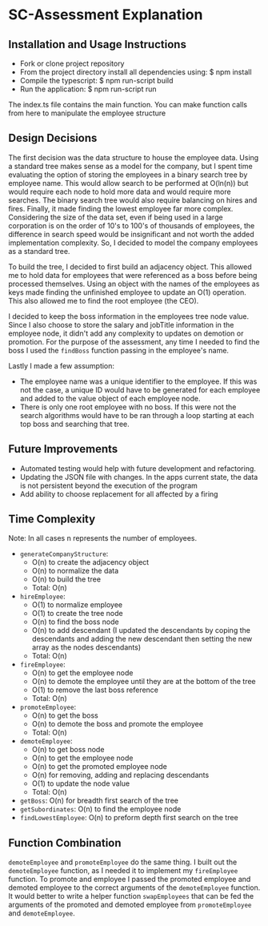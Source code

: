 # SC-Assessment Explanation

## Installation and Usage Instructions

- Fork or clone project repository
- From the project directory install all dependencies using:
  $ npm install
- Compile the typescript:
  $ npm run-script build
- Run the application:
  $ npm run-script run

The index.ts file contains the main function. You can make function calls from here to manipulate the employee structure

## Design Decisions

The first decision was the data structure to house the employee data. Using a standard tree makes sense as a model for the company, but I spent time evaluating the option of storing the employees in a binary search tree by employee name. This would allow search to be performed at O(ln(n)) but would require each node to hold more data and would require more searches. The binary search tree would also require balancing on hires and fires. Finally, it made finding the lowest employee far more complex. Considering the size of the data set, even if being used in a large corporation is on the order of 10's to 100's of thousands of employees, the difference in search speed would be insignificant and not worth the added implementation complexity. So, I decided to model the company employees as a standard tree.

To build the tree, I decided to first build an adjacency object. This allowed me to hold data for employees that were referenced as a boss before being processed themselves. Using an object with the names of the employees as keys made finding the unfinished employee to update an O(1) operation. This also allowed me to find the root employee (the CEO).

I decided to keep the boss information in the employees tree node value. Since I also choose to store the salary and jobTitle information in the employee node, it didn't add any complexity to updates on demotion or promotion. For the purpose of the assessment, any time I needed to find the boss I used the `findBoss` function passing in the employee's name.

Lastly I made a few assumption:

- The employee name was a unique identifier to the employee. If this was not the case, a unique ID would have to be generated for each employee and added to the value object of each employee node.
- There is only one root employee with no boss. If this were not the search algorithms would have to be ran through a loop starting at each top boss and searching that tree.

## Future Improvements

- Automated testing would help with future development and refactoring.
- Updating the JSON file with changes. In the apps current state, the data is not persistent beyond the execution of the program
- Add ability to choose replacement for all affected by a firing

## Time Complexity

Note: In all cases n represents the number of employees.

- `generateCompanyStructure`:
  - O(n) to create the adjacency object
  - O(n) to normalize the data
  - O(n) to build the tree
  - Total: O(n)
- `hireEmployee`:
  - O(1) to normalize employee
  - O(1) to create the tree node
  - O(n) to find the boss node
  - O(n) to add descendant (I updated the descendants by coping the descendants and adding the new descendant then setting the new array as the nodes descendants)
  - Total: O(n)
- `fireEmployee`:
  - O(n) to get the employee node
  - O(n) to demote the employee until they are at the bottom of the tree
  - O(1) to remove the last boss reference
  - Total: O(n)
- `promoteEmployee`:
  - O(n) to get the boss
  - O(n) to demote the boss and promote the employee
  - Total: O(n)
- `demoteEmployee`:
  - O(n) to get boss node
  - O(n) to get the employee node
  - O(n) to get the promoted employee node
  - O(n) for removing, adding and replacing descendants
  - O(1) to update the node value
  - Total: O(n)
- `getBoss`: O(n) for breadth first search of the tree
- `getSubordinates`: O(n) to find the employee node
- `findLowestEmployee`: O(n) to preform depth first search on the tree

## Function Combination

`demoteEmployee` and `promoteEmployee` do the same thing. I built out the `demoteEmployee` function, as I needed it to implement my `fireEmployee` function. To promote and employee I passed the promoted employee and demoted employee to the correct arguments of the `demoteEmployee` function. It would better to write a helper function `swapEmployees` that can be fed the arguments of the promoted and demoted employee from `promoteEmployee` and `demoteEmployee`.

